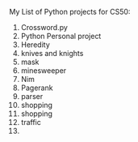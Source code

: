 My List of Python projects for CS50:

1. Crossword.py
2. Python Personal project
3. Heredity
4. knives and knights
5. mask
6. minesweeper
7. Nim
8. Pagerank
9. parser
10. shopping
11. shopping
12. traffic
13. 
